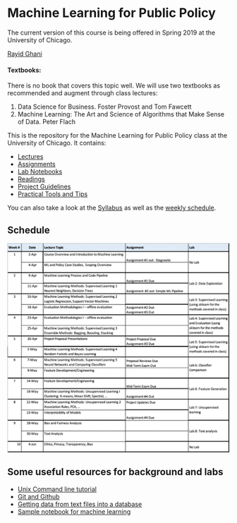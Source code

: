 # Machine Learning for Public Policy

The current version of this course is being offered in Spring 2019 at the University of Chicago.

[Rayid Ghani](http://www.rayidghani.com)


#### Textbooks:
There is no book that covers this topic well. We will use two textbooks as recommended and augment through class lectures:
1. Data Science for Business. Foster Provost and Tom Fawcett
2. Machine Learning: The Art and Science of Algorithms that Make Sense of Data. Peter Flach

This is the repository for the Machine Learning for Public Policy class at the University of Chicago. It contains:
* [Lectures](Lectures/)
* [Assignments](Assignments/)
* [Lab Notebooks](labs/)
* [Readings](Readings/)
* [Project Guidelines](Project/)
* [Practical Tools and Tips](Practical%20CTips/)

You can also take a look at the [Syllabus](syllabus.pdf) as well as the [weekly schedule](schedule.png?raw=true).

## Schedule

![](schedule.png?raw=true)

## Some useful resources for background and labs

* [Unix Command line tutorial](https://github.com/dssg/hitchhikers-guide/tree/master/sources/curriculum/1_getting_and_keeping_data/command-line-tools)
* [Git and Github](https://github.com/dssg/hitchhikers-guide/tree/master/sources/curriculum/2_data_exploration_and_analysis/git-and-github)
* [Getting data from text files into a database](https://dssg.github.io/hitchhikers-guide/curriculum/1_getting_and_keeping_data/csv-to-db/)
* [Sample notebook for machine learning](https://github.com/dssg/hitchhikers-guide/blob/master/sources/curriculum/3_modeling_and_machine_learning/machine-learning/machine_learning_clean.ipynb)

